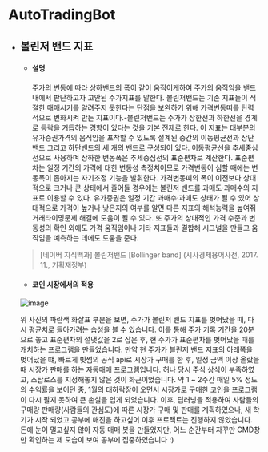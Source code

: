 # AutoTradingBot

- ## 볼린저 밴드 지표

  - #### 설명
  
     주가의 변동에 따라 상하밴드의 폭이 같이 움직이게하여 주가의 움직임을 밴드 내에서 판단하고자 고안된 주가지표를 말한다. 볼린저밴드는 기존 지표들이 적절한 매매시기를 알려주지 못한다는 단점을 보완하기 위해 가격변동띠를 탄력적으로 변화시켜 만든 지표이다.-볼린저밴드는 주가가 상한선과 하한선을 경계로 등락을 거듭하는 경향이 있다는 것을 기본 전제로 한다. 이 지표는 대부분의 유가증권가격의 움직임을 포착할 수 있도록 설계된 중간의 이동평균선과 상단밴드 그리고 하단밴드의 세 개의 밴드로 구성되어 있다. 이동평균선을 추세중심선으로 사용하며 상하한 변동폭은 추세중심선의 표준편차로 계산한다. 표준편차는 일정 기간의 가격에 대한 변동성 측정치이므로 가격변동이 심할 때에는 변동폭이 좁아지는 자기조정 기능을 발휘한다.   가격변동띠의 폭이 이전보다 상대적으로 크거나 큰 상태에서 줄어들 경우에는 볼린저 밴드를 과매도·과매수의 지표로 이용할 수 있다. 유가증권은 일정 기간 과매수·과매도 상태가 될 수 있어 상대적으로 가격이 높거나 낮은지의 여부를 알면 다른 지표의 해석능력을 높여줘 거래타이밍문제 해결에 도움이 될 수 있다. 또 주가의 상대적인 가격 수준과 변동성의 확인 외에도 가격 움직임이나 기타 지표들과 결합해 시그널을 만들고 움직임을 예측하는 데에도 도움을 준다.

  > [네이버 지식백과] 볼린저밴드 [Bollinger band] (시사경제용어사전, 2017. 11., 기획재정부)

  - #### 코인 시장에서의 적용
  
  ![image](https://user-images.githubusercontent.com/24651852/73884940-33dd4200-48aa-11ea-9798-41a9eadafae3.png)

   위 사진의 파란색 화살표 부분을 보면, 주가가 볼린저 밴드 지표를 벗어났을 때, 다시 평균치로 돌아가려는 습성을 볼 수 있습니다. 이를 통해 주가 기록 기간을 20분으로 놓고 표준편차의 절댓값을 2로 잡은 후, 현 주가가 표준편차를 벗어났을 때를 캐치하는 프로그램을 만들었습니다. 만약 현 주가가 볼린저 밴드 지표의 아래쪽을 벗어났을 떄, 빠르게 빗썸의 공식 api로 시장가 구매를 한 후, 일정 금액 이상 올랐을 때 시장가 판매를 하는 자동매매 프로그램입니다. 허나 당시 주식 상식이 부족하였고, 스탑로스를 지정해놓지 않은 것이 화근이었습니다. 약 1 ~ 2주간 매일 5% 정도의 수익률을 보이던 중, 1월의 대하락장이 오면서 시장가로 구매한 코인을 프로그램이 다시 팔지 못하여 큰 손실을 입게 되었습니다. 이후, 딥러닝을 적용하여 사람들의 구매량 판매량(사람들의 관심도)에 따른 시장가 구매 및 판매를 계획하였으나, 새 학기가 시작 되었고 공부에 매진을 하고싶어 이후 프로젝트는 진행하지 않았습니다. 돈에 눈이 멀고싶지 않아 자동 매매 봇을 만들었지만, 어느 순간부터 자꾸만 CMD창만 확인하는 제 모습이 보여 공부에 집중하였습니다 :)
